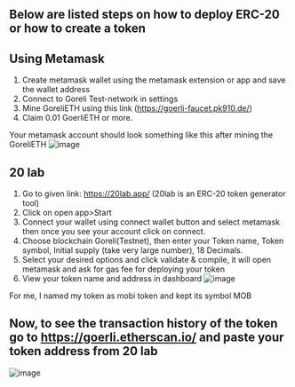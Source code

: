 ## Below are listed steps on how to deploy ERC-20 or how to create a token

## Using Metamask
1. Create metamask wallet using the metamask extension or app and save the wallet address
2. Connect to Goreli Test-network in settings
3. Mine GoreliETH using this link (https://goerli-faucet.pk910.de/)
4. Claim 0.01 GoerliETH or more.

Your metamask account should look something like this after mining the GoreliETH
![image](https://github.com/AmarKumar1912/blockchain/assets/119916402/d53206e3-ca68-4d86-a3dc-8b153b366b12)


## 20 lab
1. Go to given link: https://20lab.app/ (20lab is an ERC-20 token generator tool)
2. Click on open app>Start
3. Connect your wallet using connect wallet button and select metamask then once you see your account click on connect.
4. Choose blockchain Goreli(Testnet), then enter your Token name, Token symbol, Initial supply (take very large number), 18 Decimals.
5. Select your desired options and click validate & compile, it will open metamask and ask for gas fee for deploying your token
6. View your token name and address in dashboard
![image](https://github.com/AmarKumar1912/blockchain/assets/119916402/9e3262a2-7880-4d52-bdd2-3f753f269322](https://github.com/mohammed1800/docker_file/blob/main/20lab%20-%20Dashboard%20-%20MOB%20-%20Google%20Chrome%206_12_2023%201_24_34%20AM.png))

For me, I named my token as mobi token and kept its symbol MOB

## Now, to see the transaction history of the token go to https://goerli.etherscan.io/ and paste your token address from 20 lab

![image](https://github.com/AmarKumar1912/blockchain/assets/119916402/9d5ddc78-bd2d-4c57-947f-020a990b2645)
